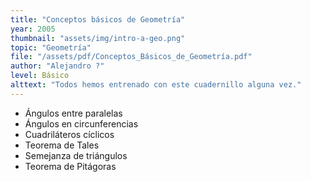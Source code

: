 ```yaml
---
title: "Conceptos básicos de Geometría"
year: 2005
thumbnail: "assets/img/intro-a-geo.png"
topic: "Geometría"
file: "/assets/pdf/Conceptos_Básicos_de_Geometría.pdf"
author: "Alejandro ?"
level: Básico
alttext: "Todos hemos entrenado con este cuadernillo alguna vez."
---
```


<ul class="list-group list-group-flush">
  <li class="list-group-item">Ángulos entre paralelas</li>
  <li class="list-group-item">Ángulos en circunferencias</li>
  <li class="list-group-item">Cuadriláteros cíclicos</li>
  <li class="list-group-item">Teorema de Tales</li>
  <li class="list-group-item">Semejanza de triángulos</li>
  <li class="list-group-item">Teorema de Pitágoras</li>
</ul>